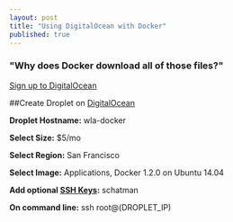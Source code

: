 ```yaml
---
layout: post
title: "Using DigitalOcean with Docker"
published: true
---
```


### "Why does Docker download all of those files?"

[Sign up to DigitalOcean](https://www.digitalocean.com/?refcode=b83d4ac48a52)


##Create Droplet on [DigitalOcean](https://cloud.digitalocean.com/)

**Droplet Hostname:**
wla-docker

**Select Size:**
$5/mo


**Select Region:**
San Francisco

**Select Image:**
Applications, Docker 1.2.0 on Ubuntu 14.04

**Add optional [SSH Keys](https://cloud.digitalocean.com/ssh_keys):**
schatman

**On command line:** 
ssh root@(DROPLET_IP)
